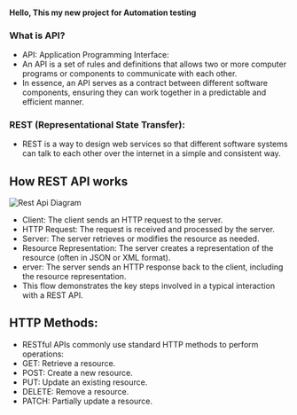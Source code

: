 
#### Hello, This my new project for Automation testing


### What is API?

- API: Application Programming Interface:
- An API is a set of rules and definitions that allows two or more computer programs or components to communicate with each other.
- In essence, an API serves as a contract between different software components, ensuring they can work together in a predictable and   efficient manner.

### REST (Representational State Transfer):
- REST is a way to design web services so that different software systems can talk to each other over the internet in a simple and           consistent way. 


## How REST API works

![Rest Api Diagram](https://github.com/Iulia-Calota/Testing-Automation-New/blob/main/Api%20Rest%20.png)


- Client: The client sends an HTTP request to the server.
- HTTP Request: The request is received and processed by the server.
- Server: The server retrieves or modifies the resource as needed.
- Resource Representation: The server creates a representation of the resource (often in JSON or XML format).
- erver: The server sends an HTTP response back to the client, including the resource representation.
- This flow demonstrates the key steps involved in a typical interaction with a REST API.

## HTTP Methods:

- RESTful APIs commonly use standard HTTP methods to perform operations:
- GET: Retrieve a resource.
- POST: Create a new resource.
- PUT: Update an existing resource.
- DELETE: Remove a resource.
- PATCH: Partially update a resource.

















